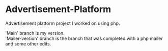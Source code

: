 # Advertisement-Platform
Advertisement platform project I worked on using php.

'Main' branch is my version.
<br>
'Mailer-version' branch is the branch that was completed with a php mailer and some other edits.
